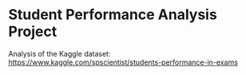 # Student Performance Analysis Project
 Analysis of the Kaggle dataset: https://www.kaggle.com/spscientist/students-performance-in-exams
